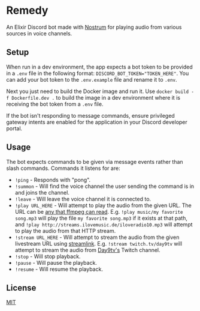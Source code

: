 # Remedy
An Elixir Discord bot made with [Nostrum](https://github.com/Kraigie/nostrum) for playing audio from various sources in voice channels.

## Setup
When run in a dev environment, the app expects a bot token to be provided in a `.env` file in the following format: `DISCORD_BOT_TOKEN="TOKEN_HERE"`. You can add your bot token to the `.env.example` file and rename it to `.env`.

Next you just need to build the Docker image and run it. Use `docker build -f Dockerfile.dev .` to build the image in a dev environment where it is receiving the bot token from a `.env` file.

If the bot isn't responding to message commands, ensure privileged gateway intents are enabled for the application in your Discord developer portal.

## Usage
The bot expects commands to be given via message events rather than slash commands. Commands it listens for are:
* `!ping` - Responds with "pong".
* `!summon` - Will find the voice channel the user sending the command is in and joins the channel.
* `!leave` - Will leave the voice channel it is connected to.
* `!play URL_HERE` - Will attempt to play the audio from the given URL. The URL can be [any that ffmpeg can read](https://www.ffmpeg.org/ffmpeg-protocols.html). E.g. `!play music/my favorite song.mp3` will play the file `my favorite song.mp3` if it exists at that path, and `!play http://streams.ilovemusic.de/iloveradio10.mp3` will attempt to play the audio from that HTTP stream.
* `!stream URL_HERE` - Will attempt to stream the audio from the given livestream URL using [streamlink](https://streamlink.github.io/index.html). E.g. `!stream twitch.tv/day9tv` will attempt to stream the audio from [Day9tv's](https://www.twitch.tv/day9tv) Twitch channel.
* `!stop` - Will stop playback.
* `!pause` - Will pause the playback.
* `!resume` - Will resume the playback.

## License
[MIT](https://choosealicense.com/licenses/mit/)